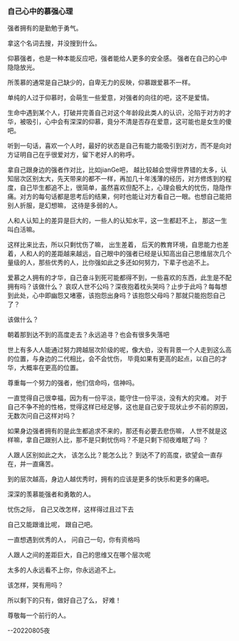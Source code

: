 ### 自己心中的慕强心理

强者拥有的是勤勉于勇气。


拿这个名词去搜，并没搜到什么。

仰慕强者，也是一种本能反应吧，强者能给人更多的安全感。
强者在自己的心中隐隐放光。

所羡慕的通常是自己缺少的，自卑无力的反映，仰慕跟爱慕不一样。

单纯的人过于仰慕时，会萌生一些爱意，对强者的向往的吧，这不是爱情。

生命中遇到某个人，打破并完善自己对这个年龄段此类人的认识，沦陷于对方的才华，被吸引，心中会有深深的仰慕，竟分不清是否存在爱意，这可能也是女生的傻吧。


听到一句话，喜欢一个人时，最好的状态是自己有能力能吸引到对方，而不是向对方证明自己在乎很爱对方，留下老好人的称呼。


拿自己跟身边的强者作对比，比如jianGe吧， 越比较越会觉得世界错的太多，认知层次区别太大，先天带来的都不一样，再加几十年浅薄的经历，对方修炼到的程度，自己毕生都追不上，很简单，虽然喜欢但配不上，心理会极大的忧伤，隐隐作痛。对方的每句话都是思考后的结果，何时也能让对方看自己一眼。也想自己能把别人折服，是幻想嘛， 这待是多弱的人。

人和人认知上的差异是巨大的，一些人的认知水平，这一生都赶不上， 那这一生叫白活嘛。

这样比来比去，所以只剩忧伤了嘛， 出生差着， 后天的教育环境，自思能力也差着，人和人的的差距越来越远，自己眼中的强者已经是认知高出自己思维层次几个量级的人，那些优秀的人，比你强如此之多还如何努力，下辈子也追不上。

爱慕之人拥有的才华，自己奋斗到死可能都得不到，一些喜欢的东西，此生是不配拥有吗？该做什么？ 哀叹人世不公吗？深夜抱着枕头哭吗？止步于此吗？每每想到此处，心中即幽怨又堵塞，该抱怨出身吗？该抱怨父母吗？那就只能抱怨自己了？

该做什么？

朝着那到达不到的高度走去？永远追寻？也会有很多失落吧

世上有多人人能通过努力跨越层次阶级的呢，像大伯，没有背景一个人走到这么高的位置，与身边的二代相比，会不会忧伤， 毕竟如果有更高的起点，以自己的才华，大概率在更高的位置。

尊重每一个努力的强者，他们信命吗，信神吗。

一直觉得自己很幸福，因为有一份平淡，能守住一份平淡，没有大的灾难。 对于自己不争不抢的性格，觉得这样已经足够，这也是自己安于现状止步不前的原因，无数次问自己这样对吗？

如果身边强者拥有的是此生都追求不来的，那还有必要去悲伤嘛， 人世不就是这样嘛，拿自己跟别人比，那不是只剩忧伤吗？不是只剩下彻夜难眠了吗 ？

人跟人区别如此之大， 该怎么比？能怎么比？ 到达不了的高度，欲望会一直存在，并一直痛苦。

到的层次越高，身边人越优秀时，拥有的应该是更多的快乐和更多的痛吧。

深深的羡慕能强者和勇敢的人。

忧伤之际， 自己又改怎样，这样得过且过下去

自己又能跟谁比呢， 跟自己吧。

一直想遇到优秀的人， 问自己一句，你有资格吗

人跟人之间的差距巨大，自己的思维又在哪个层次呢 

太多的人永远看不上你，你永远追不上。

该怎样，哭有用吗？

所以剩下的只有，做好自己了么， 好难！

尊敬每一个前行的人。

--20220805夜



